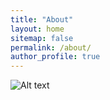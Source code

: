 ```yaml
---
title: "About"
layout: home
sitemap: false
permalink: /about/
author_profile: true
---
```


![Alt text](assets/images/umap.pn "Single Cell RNA Sequencing of Kidney Cortex")
